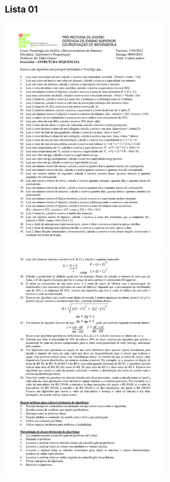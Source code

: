 # Lista 01

![pág 1](file/Algoritmos_e_Programacao_2012-1__Exercicio-01-1.png)
![pág 2](file/Algoritmos_e_Programacao_2012-1__Exercicio-01-2.png)